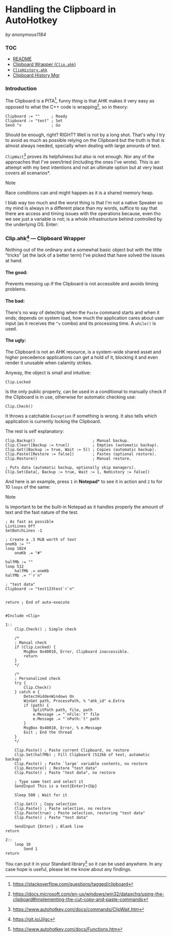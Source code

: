# Handling the Clipboard in AutoHotkey

_by anonymous1184_

### TOC

- [README](https://gist.github.com/pa-0/14816b66a4d51c9c135771b642a27d8b/#README.md)
- [Clipboard Wrapper (`Clip.ahk`)](https://gist.github.com/pa-0/14816b66a4d51c9c135771b642a27d8b/#Clip.ahk)
- [`ClipHistory.ahk`](https://gist.github.com/pa-0/14816b66a4d51c9c135771b642a27d8b/#ClipHistory.ahk)
- [Clipboard History Mgr](https://gist.github.com/pa-0/14816b66a4d51c9c135771b642a27d8b/#ClipHistoryMgr.md)

### Introduction

The Clipboard is a PITA[^1], funny thing is that AHK makes it very easy as opposed to what the C++ code is wrapping[^2], so in theory:

```autohotkey
Clipboard := ""     ; Ready
Clipboard := "test" ; Set
Send ^v             ; Go
```

Should be enough, right? RIGHT? Well is not by a long shot. That's why I try to avoid as much as possible relying on the Clipboard but the truth is that is almost always needed, specially when dealing with large amounts of text.

`ClipWait`[^3] proves its helpfulness but also is not enough. Nor any of the approaches that I've seen/tried (including the ones I've wrote). This is an attempt with my best intentions and not an ultimate option but at very least covers all scenarios\*.

> [!NOTE]
> Race conditions can and might happen as it is a shared memory heap.

I blab way too much and the worst thing is that I'm not a native Speaker so my mind is always in a different place than my words, suffice to say that there are access and timing issues with the operations because, even tho we see just a variable is not; is a whole infrastructure behind controlled by the underlying OS. Enter:

### Clip.ahk[^4] — Clipboard Wrapper

Nothing out of the ordinary and a somewhat basic object but with the little "tricks" (at the lack of a better term) I've picked that have solved the issues at hand.

#### The good:

Prevents messing up if the Clipboard is not accessible and avoids timing problems.

#### The bad: 

There's no way of detecting when the `Paste` command starts and when it ends; depends on system load, how much the application cares about user input (as it receives the `^v` combo) and its processing time. A `while()` is used.

#### The ugly: 

The Clipboard is not an AHK resource, is a system-wide shared asset and higher precedence applications can get a hold of it, blocking it and even render it unusable when calamity strikes.

Anyway, the object is small and intuitive:

```autohotkey
Clip.Locked
 ```

Is the only public property, can be used in a conditional to manually check if the Clipboard is in use, otherwise for automatic checking use:

```autohotkey
Clip.Check()
```

It throws a catchable `Exception` if something is wrong. It also tells which application is currently locking the Clipboard.

The rest is self explanatory:

```autohotkey
Clip.Backup()                         ; Manual backup.
Clip.Clear([Backup := true])          ; Empties (automatic backup).
Clip.Get([Backup := true, Wait := 5]) ; Copies (automatic backup).
Clip.Paste([Restore := false])        ; Pastes (optional restore).
Clip.Restore()                        ; Manual restore.

; Puts data (automatic backup, optionally skip managers).
Clip.Set(Data[, Backup := true, Wait := 1, NoHistory := false])
```

And here is an example, press `1` in **Notepad**\* to see it in action and `2` to for 10 `loops` of the same:

> [!NOTE]
> Is important to be the built-in Notepad as it handles properly the amount of text and the fast nature of the test.

```autohotkey
; As fast as possible
ListLines Off
SetBatchLines -1

; Create a .5 MiB worth of text
oneKb := ""
loop 1024
	oneKb .= "#"

halfMb := ""
loop 512
	halfMb .= oneKb
halfMb .= "`r`n"

; "test data"
Clipboard := "test123test`r`n"


return ; End of auto-execute


#Include <Clip>

1::
	Clip.Check() ; Simple check

	/*
	; Manual check
	if (Clip.Locked) {
		MsgBox 0x40010, Error, Clipboard inaccessible.
		return
	}
	*/

	/*
	; Personalized check
	try {
		Clip.Check()
	} catch e {
		DetectHiddenWindows On
		WinGet path, ProcessPath, % "ahk_id" e.Extra
		if (path) {
			SplitPath path, file, path
			e.Message .= "`nFile:`t" file
			e.Message .= "`nPath:`t" path
		}
		MsgBox 0x40010, Error, % e.Message
		Exit ; End the thread
	}
	*/

	Clip.Paste() ; Paste current Clipboard, no restore
	Clip.Set(halfMb) ; Fill Clipboard (512kb of text, automatic backup)
	Clip.Paste() ; Paste `large` variable contents, no restore
	Clip.Restore() ; Restore "test data"
	Clip.Paste() ; Paste "test data", no restore

	; Type some text and select it
	SendInput This is a test{Enter}+{Up}

	Sleep 500 ; Wait for it

	Clip.Get() ; Copy selection
	Clip.Paste() ; Paste selection, no restore
	Clip.Paste(true) ; Paste selection, restoring "test data"
	Clip.Paste() ; Paste "test data"

	SendInput {Enter} ; Blank line
return

2::
	loop 10
		Send 1
return
```

You can put it in your Standard library[^5] so it can be used anywhere. In any case hope is useful, please let me know about any findings.


[^1]: https://stackoverflow.com/questions/tagged/clipboard
[^2]: https://docs.microsoft.com/en-us/windows/win32/dataxchg/using-the-clipboard#implementing-the-cut-copy-and-paste-commands
[^3]: https://www.autohotkey.com/docs/commands/ClipWait.htm
[^4]: https://git.io/Jilgc
[^5]: https://www.autohotkey.com/docs/Functions.htm
